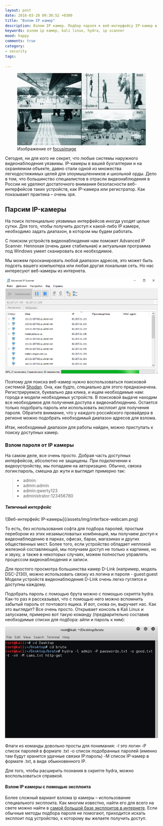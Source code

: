 ```yaml
---
layout: post
date: 2016-03-28 09:30:52 +0300
title: "Взлом IP камер"
description: Взлом IP камер. Подбор пароля к веб-интерфейсу IP-камер в России. Использование эксплоита для получения доступа к интерфейсу регистратора.
keywords: взлом ip камер, kali linux, hydra, ip scanner
mood: happy
comments: true
category:
- security
tags:

---
```


<figure>
    <img src="../assets/img/shutterstock_447330457.jpg" atl="Взлом IP камер" />
    <figcaption>Изображение от <a href="https://www.shutterstock.com/g/focusimage">focusimage</a></figcaption>
</figure>

Сегодня, ни для кого не секрет, что любые системы наружного видеонаблюдения уязвимы. IP-камеры в вашей бухгалтерии и на охраняемом объекте, давно стали одной из множества легкодостижимых целей для злоумышленников и школьной орды. Дело в том, что большинство специалистов в отрасли видеонаблюдения в России не уделяют достаточного внимания безопасности веб-интерфейсов таких устройств, как IP-камера или регистратор. Как показывает практика – очень зря.

<!--more-->

<h2>Парсим IP-камеры</h2>
На поиск потенциально уязвимых интерфейсов иногда уходят целые сутки. Для того, чтобы получить доступ к какой-либо IP камере, необходимо задать диапазон, в котором мы будем работать.

С поиском устройств видеонаблюдения нам поможет Advanced IP Scanner. Неплохая (очень даже стабильная) и актуальная программа под Windows умеет сканировать все необходимое.

Мы можем просканировать любой диапазон адресов, это может быть подсеть вашего компьютера или любая другая локальная сеть. Но нас интересуют веб-камеры из интернета.

![Advanced IP Scanner](/assets/img/ip-scanner.png)

Поэтому для поиска веб-камер нужно воспользоваться поисковой системой <a href="https://www.shodan.io" rel="nofollow">Shodan</a>. Она, как будто, специально для этого предназначена. Регистрируемся, буквально два клика, и ищем необходимые нам: города и модели необходимых устройств. В поисковой выдаче находим все необходимое для получения доступа к видеонаблюдению. Остается только подобрать пароль или использовать эксплоит для получения пароля. Обратите внимание, что у каждого российского провайдера в регионе можно подобрать необходимый диапазон адресов для взлома.

Итак, необходимый диапазон для работы найден, можно приступать к поиску доступных камер.

<h3>Взлом пароля от IP камеры</h3>
На самом деле, все очень просто. Добрая часть доступных интерфейсов, абсолютно не защищены. При подключении к видеоустройству, мы попадаем на авторизацию. Обычно, связка логин:пароль, смешна до жути и выглядит примерно так:
<blockquote>
<li>admin:</li>
<li>admin:admin</li>
<li>admin:qwerty123</li>
<li>administrator:123456780</li>
</blockquote>

<h5>Типичный интерфейс</h5>
![Веб-интерфейс IP-камеры](/assets/img/interface-webcam.png)

То есть, без использования софта для подбора паролей, простым перебором из этих незамысловатых комбинаций, мы получаем доступ к видеонаблюдению в парках, офисах, барах, магазинах и других общественных мест. Более того, если устройство обладает неплохой железной составляющей, мы получаем доступ не только к картинке, но и звуку, а также в некоторых случаях, можем полностью управлять процессом видеонаблюдения и записи.

Для простого просмотра большинства камер D-Link (например, модель DSC-2130), можно использовать связку из логина и пароля - guest:guest
Модели устройств видеонаблюдения D-Link очень легко гуглятся и доступны каждому.

Подобрать пароль с помощью брута можно с помощью скрипта hydra. Как-то раз я рассказывал, что с помощью него можно вспомнить забытый пароль от почтового ящика. И вот, снова он, выручает нас. Как это выглядит? Все очень просто.
Открывает консоль в Kali Linux и запускаем, примерно вот такую команду (предварительно составив необходимые списки для подбора: айпи и пароль к ним):

![Hydra Kali Linux](/assets/img/kali.png)

Флаги из команды довольно просты для понимания:
-l это логин
-P список паролей в формате .txt
-o список подобранных паролей (именно там будут хранится удачные связки IP:пароль)
-M список IP-камер в формате .txt, в виде обыкновенного IP.

Для того, чтобы расширить познания в скрипте hydra, можно воспользоваться справкой.

<h4>Взлом IP камеры с помощью эксплоита</h4>
Более сложный вариант взлома ip камеры – использование специального эксплоита. Как многим известно, найти его для всего на свете можно найти в <a href="https://www.exploit-db.com/" rel="nofollow">самой большой базе эксплоитов в интернете</a>.  Если обычные методы подбора пароля не помогают, приходится искать эксплоит под устройство, к которому вы желаете получить доступ.
